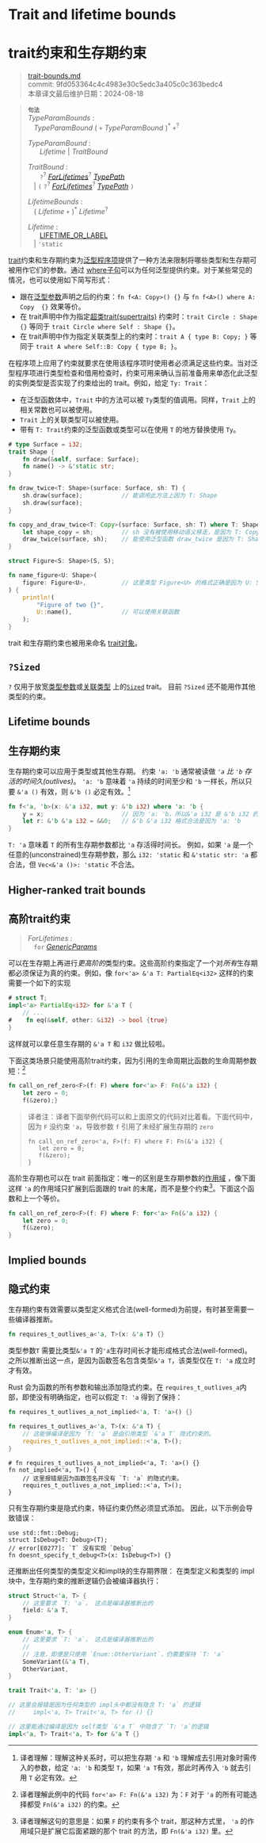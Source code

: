 # Trait and lifetime bounds
# trait约束和生存期约束

>[trait-bounds.md](https://github.com/rust-lang/reference/blob/master/src/trait-bounds.md)\
>commit: 9fd053364c4c4983e30c5edc3a405c0c363bedc4 \
>本章译文最后维护日期：2024-08-18

> **<sup>句法</sup>**\
> _TypeParamBounds_ :\
> &nbsp;&nbsp; _TypeParamBound_ ( `+` _TypeParamBound_ )<sup>\*</sup> `+`<sup>?</sup>
>
> _TypeParamBound_ :\
> &nbsp;&nbsp; &nbsp;&nbsp; _Lifetime_ | _TraitBound_
>
> _TraitBound_ :\
> &nbsp;&nbsp; &nbsp;&nbsp; `?`<sup>?</sup>
> [_ForLifetimes_](#higher-ranked-trait-bounds)<sup>?</sup> [_TypePath_]\
> &nbsp;&nbsp; | `(` `?`<sup>?</sup>
> [_ForLifetimes_](#higher-ranked-trait-bounds)<sup>?</sup> [_TypePath_] `)`
>
> _LifetimeBounds_ :\
> &nbsp;&nbsp; ( _Lifetime_ `+` )<sup>\*</sup> _Lifetime_<sup>?</sup>
>
> _Lifetime_ :\
> &nbsp;&nbsp; &nbsp;&nbsp; [LIFETIME_OR_LABEL]\
> &nbsp;&nbsp; | `'static`

[trait][Trait]约束和生存期约束为[泛型程序项][generic]提供了一种方法来限制将哪些类型和生存期可被用作它们的参数。通过 [where子句][where clause]可以为任何泛型提供约束。对于某些常见的情况，也可以使用如下简写形式：

* 跟在[泛型参数][generic]声明之后的约束：`fn f<A: Copy>() {}` 与 `fn f<A>() where A: Copy  {}` 效果等价。
* 在 trait声明中作为指定[超类trait(supertraits)][supertraits] 约束时：`trait Circle : Shape {}` 等同于 `trait Circle where Self : Shape {}`。
* 在 trait声明中作为指定关联类型上的约束时：`trait A { type B: Copy; }` 等同于 `trait A where Self::B: Copy { type B; }`。

在程序项上应用了约束就要求在使用该程序项时使用者必须满足这些约束。当对泛型程序项进行类型检查和借用检查时，约束可用来确认当前准备用来单态化此泛型的实例类型是否实现了约束给出的 trait。例如，给定 `Ty: Trait`：

* 在泛型函数体中，`Trait` 中的方法可以被 `Ty`类型的值调用。同样，`Trait` 上的相关常数也可以被使用。
* `Trait` 上的关联类型可以被使用。
* 带有 `T: Trait`约束的泛型函数或类型可以在使用 `T` 的地方替换使用 `Ty`。

```rust
# type Surface = i32;
trait Shape {
    fn draw(&self, surface: Surface);
    fn name() -> &'static str;
}

fn draw_twice<T: Shape>(surface: Surface, sh: T) {
    sh.draw(surface);           // 能调用此方法上因为 T: Shape
    sh.draw(surface);
}

fn copy_and_draw_twice<T: Copy>(surface: Surface, sh: T) where T: Shape {
    let shape_copy = sh;        // sh 没有被使用移动语义移走，是因为 T: Copy
    draw_twice(surface, sh);    // 能使用泛型函数 draw_twice 是因为 T: Shape
}

struct Figure<S: Shape>(S, S);

fn name_figure<U: Shape>(
    figure: Figure<U>,          // 这里类型 Figure<U> 的格式正确是因为 U: Shape
) {
    println!(
        "Figure of two {}",
        U::name(),              // 可以使用关联函数
    );
}
```

trait 和生存期约束也被用来命名 [trait对象][trait objects]。

## `?Sized`

`?` 仅用于放宽[类型参数][type parameters]或[关联类型][associated types] 上的[`Sized`] trait。
目前 `?Sized` 还不能用作其他类型的约束。

## Lifetime bounds
## 生存期约束

生存期约束可以应用于类型或其他生存期。
约束 `'a: 'b` 通常被读做 *`'a` 比 `'b` 存活的时间久(outlives)*。
`'a: 'b` 意味着 `'a` 持续的时间至少和 `'b` 一样长，所以只要 `&'a ()` 有效，则 `&'b ()` 必定有效。[^译注1]

```rust
fn f<'a, 'b>(x: &'a i32, mut y: &'b i32) where 'a: 'b {
    y = x;                      // 因为 'a: 'b，所以&'a i32 是 &'b i32 的子类型
    let r: &'b &'a i32 = &&0;   // &'b &'a i32 格式合法是因为 'a: 'b
}
```

`T: 'a` 意味着 `T` 的所有生存期参数都比 `'a` 存活得时间长。
例如，如果 `'a` 是一个任意的(unconstrained)生存期参数，那么 `i32: 'static` 和 `&'static str: 'a` 都合法，但 `Vec<&'a ()>: 'static` 不合法。

## Higher-ranked trait bounds
## 高阶trait约束

> _ForLifetimes_ :\
> &nbsp;&nbsp; `for` [_GenericParams_]

可以在生存期上再进行*更高阶的*类型约束。这些高阶约束指定了一个对*所有*生存期都必须保证为真的约束。例如，像 `for<'a> &'a T: PartialEq<i32>` 这样的约束需要一个如下的实现

```rust
# struct T;
impl<'a> PartialEq<i32> for &'a T {
    // ...
#    fn eq(&self, other: &i32) -> bool {true}
}
```

这样就可以拿任意生存期的 `&'a T` 和 `i32` 做比较啦。

下面这类场景只能使用高阶trait约束，因为引用的生命周期比函数的生命周期参数短：[^译注3]

```rust
fn call_on_ref_zero<F>(f: F) where for<'a> F: Fn(&'a i32) { 
    let zero = 0;
    f(&zero);}
```

>译者注：译者下面举例代码可以和上面原文的代码对比着看。下面代码中，因为 `F` 没约束 `'a`，导致参数 `f` 引用了未经扩展生存期的 `zero`
>```rust,compile_fail 
>fn call_on_ref_zero<'a, F>(f: F) where F: Fn(&'a i32) {
>    let zero = 0;
>    f(&zero);
>}
>```

高阶生存期也可以在 trait 前面指定：唯一的区别是生存期参数的[作用域][hrtb-scopes] ，像下面这样 `'a` 的作用域只扩展到后面跟的 trait 的末尾，而不是整个约束[^译注4]。下面这个函数和上一个等价。

```rust
fn call_on_ref_zero<F>(f: F) where F: for<'a> Fn(&'a i32) {
    let zero = 0;
    f(&zero);
}
```


## Implied bounds
## 隐式约束

生存期约束有效需要以类型定义格式合法(well-formed)为前提，有时甚至需要一些编译器推断。

```rust
fn requires_t_outlives_a<'a, T>(x: &'a T) {}
```
类型参数`T` 需要比类型`&'a T` 的`'a`生存时间长才能形成格式合法(well-formed)。
之所以推断出这一点，是因为函数签名包含类型`&'a T`，该类型仅在 `T: 'a` 成立时才有效。

Rust 会为函数的所有参数和输出添加隐式约束。在 `requires_t_outlives_a`内部，即使没有明确指定，也可以假定 `T: 'a` 得到了保持：

```rust
fn requires_t_outlives_a_not_implied<'a, T: 'a>() {}

fn requires_t_outlives_a<'a, T>(x: &'a T) {
    // 这能够编译是因为 `T: 'a` 是由引用类型 `&'a T` 隐式约束的。
    requires_t_outlives_a_not_implied::<'a, T>();
}
```

```rust,compile_fail,E0309
# fn requires_t_outlives_a_not_implied<'a, T: 'a>() {}
fn not_implied<'a, T>() {
    // 这里报错是因为函数签名并没有 `T: 'a` 的隐式约束。
    requires_t_outlives_a_not_implied::<'a, T>();
}
```

只有生存期约束是隐式约束，特征约束仍然必须显式添加。
因此，以下示例会导致错误：

```rust,compile_fail,E0277
use std::fmt::Debug;
struct IsDebug<T: Debug>(T);
// error[E0277]: `T` 没有实现 `Debug`
fn doesnt_specify_t_debug<T>(x: IsDebug<T>) {}
```

还推断出任何类型的类型定义和impl块的生存期界限：
在类型定义和类型的 impl块中，生存期约束的推断逻辑仍会被编译器执行：

```rust
struct Struct<'a, T> {
    // 这里要求 `T: 'a`， 这点是编译器推断出的
    field: &'a T,
}

enum Enum<'a, T> {
    // 这里要求 `T: 'a`， 这点是编译器推断出的
    //
    // 注意，即便是只使用 `Enum::OtherVariant`，仍需要保持 `T: 'a`
    SomeVariant(&'a T),
    OtherVariant,
}

trait Trait<'a, T: 'a> {}

// 这里会报错是因为任何类型的 impl头中都没有隐含 T: 'a` 的逻辑
//     impl<'a, T> Trait<'a, T> for () {}

// 这里能通过编译是因为 self类型 `&'a T` 中隐含了 `T: 'a`的逻辑
impl<'a, T> Trait<'a, T> for &'a T {}
```


[^译注1]: 译者理解：理解这种关系时，可以把生存期 `'a` 和 `'b` 理解成去引用对象时需传入的参数，给定 `'a: 'b` 和类型 `T`，如果 `'a T`有效，那此时再传入 `'b` 就去引用 `T` 必定有效。

[^译注2]: 译者理解：高阶 trait约束就是对带生存期的类型重新进行约束。像这句中的例子就是对 `&'a T` 加上了 `PartialEq<i32>` 的约束，其中 `for<'a>` 可以理解为：对于 `'a` 的所有可能选择。更多信息请参见：https://doc.rust-lang.org/std/cmp/trait.PartialEq.html 和 https://doc.rust-lang.org/nightly/nomicon/hrtb.html

[^译注3]: 译者理解此例中的代码 `for<'a> F: Fn(&'a i32)` 为：`F` 对于 `'a` 的所有可能选择都受 `Fn(&'a i32)` 的约束。

[^译注4]: 译者理解这句的意思是：如果 `F` 的约束有多个 trait，那这种方式里， `'a` 的作用域只是扩展它后面紧跟的那个 trait 的方法，即 `Fn(&'a i32)` 里。

[LIFETIME_OR_LABEL]: tokens.md#lifetimes-and-loop-labels
[_GenericParams_]: items/generics.md
[_TypePath_]: paths.md#paths-in-types
[`Clone`]: special-types-and-traits.md#clone
[`Copy`]: special-types-and-traits.md#copy
[`Sized`]: special-types-and-traits.md#sized
[arrays]: types/array.md
[associated types]: items/associated-items.md#associated-types
[hrtb-scopes]: names/scopes.md#higher-ranked-trait-bound-scopes
[supertraits]: items/traits.md#supertraits
[generic]: items/generics.md
[higher-ranked lifetimes]: #higher-ranked-trait-bounds
[slice]: types/slice.md
[Trait]: items/traits.md#trait-bounds
[trait object]: types/trait-object.md
[trait objects]: types/trait-object.md
[type parameters]: types/parameters.md
[where clause]: items/generics.md#where-clauses
